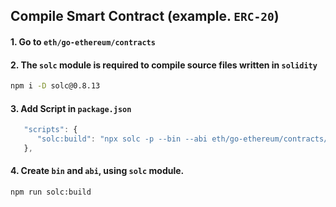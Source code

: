 ## Compile Smart Contract (example. `ERC-20`)

#### 1. Go to `eth/go-ethereum/contracts`

#### 2. The `solc` module is required to compile source files written in `solidity`
 
```sh
npm i -D solc@0.8.13
```

#### 3. Add Script in `package.json`

```js
   "scripts": {
      "solc:build": "npx solc -p --bin --abi eth/go-ethereum/contracts/RhitherCoin.sol -o eth/go-ethereum/contracts/build"
   },
```

#### 4. Create `bin` and `abi`, using `solc` module.

```sh
npm run solc:build
```